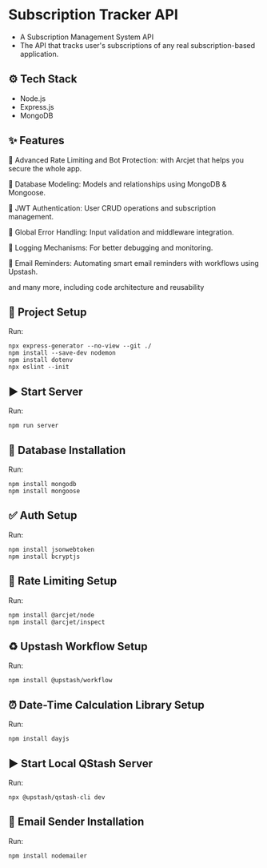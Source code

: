 # Subscription Tracker API
+ A Subscription Management System API
+ The API that tracks user's subscriptions of any real subscription-based application.

## ⚙️ Tech Stack
+ Node.js
+ Express.js
+ MongoDB

## ✨ Features
💎 Advanced Rate Limiting and Bot Protection: with Arcjet that helps you secure the whole app.

💎 Database Modeling: Models and relationships using MongoDB & Mongoose.

💎 JWT Authentication: User CRUD operations and subscription management.

💎 Global Error Handling: Input validation and middleware integration.

💎 Logging Mechanisms: For better debugging and monitoring.

💎 Email Reminders: Automating smart email reminders with workflows using Upstash.

and many more, including code architecture and reusability

## 🚀 Project Setup
Run:
```
npx express-generator --no-view --git ./
npm install --save-dev nodemon
npm install dotenv
npx eslint --init
```
## ▶ Start Server
Run:
```
npm run server
```
## 💾 Database Installation
Run:
```
npm install mongodb
npm install mongoose
```

## ✅ Auth Setup
Run:
```
npm install jsonwebtoken
npm install bcryptjs
```
## 🚫 Rate Limiting Setup
Run:
```
npm install @arcjet/node
npm install @arcjet/inspect
```
## ♻ Upstash Workflow Setup
Run:
```
npm install @upstash/workflow
```
## ⏰ Date-Time Calculation Library Setup
Run:
```
npm install dayjs
```
## ▶ Start Local QStash Server
Run:
```
npx @upstash/qstash-cli dev
```
## 📧 Email Sender Installation
Run:
```
npm install nodemailer
```
